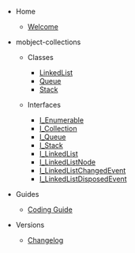 - Home

  - [Welcome](/)

- mobject-collections

  - Classes

    - [LinkedList](linkedlist.md)
    - [Queue](queue.md)
    - [Stack](stack.md)

  - Interfaces

    - [I_Enumerable](i-enumerable.md)
    - [I_Collection](i-collection.md)
    - [I_Queue](i-queue.md)
    - [I_Stack](i-stack.md)
    - [I_LinkedList](i-linkedlist.md)
    - [I_LinkedListNode](i-linkedlistnode.md)
    - [I_LinkedListChangedEvent](i-linkedlistchangedevent.md)
    - [I_LinkedListDisposedEvent](i-linkedlistdisposedevent.md)

- Guides

  - [Coding Guide](https://benhar-dev.github.io/coding-convention/#/)

- Versions

  - [Changelog](changelog.md)
